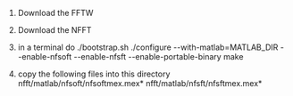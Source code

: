
1. Download the FFTW

2. Download the NFFT

3. in a terminal do
./bootstrap.sh
./configure --with-matlab=MATLAB_DIR --enable-nfsoft --enable-nfsft --enable-portable-binary
make

4. copy the following files into this directory
nfft/matlab/nfsoft/nfsoftmex.mex*
nfft/matlab/nfsft/nfsftmex.mex*
